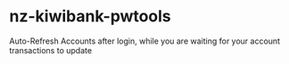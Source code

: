 # nz-kiwibank-pwtools
Auto-Refresh Accounts after login, while you are waiting for your account transactions to update
